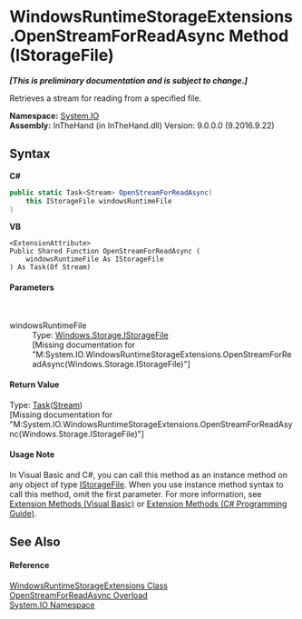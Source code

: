 # WindowsRuntimeStorageExtensions.OpenStreamForReadAsync Method (IStorageFile)
 _**\[This is preliminary documentation and is subject to change.\]**_

Retrieves a stream for reading from a specified file.

**Namespace:**&nbsp;<a href="N_System_IO">System.IO</a><br />**Assembly:**&nbsp;InTheHand (in InTheHand.dll) Version: 9.0.0.0 (9.2016.9.22)

## Syntax

**C#**<br />
``` C#
public static Task<Stream> OpenStreamForReadAsync(
	this IStorageFile windowsRuntimeFile
)
```

**VB**<br />
``` VB
<ExtensionAttribute>
Public Shared Function OpenStreamForReadAsync ( 
	windowsRuntimeFile As IStorageFile
) As Task(Of Stream)
```


#### Parameters
&nbsp;<dl><dt>windowsRuntimeFile</dt><dd>Type: <a href="T_Windows_Storage_IStorageFile">Windows.Storage.IStorageFile</a><br />\[Missing <param name="windowsRuntimeFile"/> documentation for "M:System.IO.WindowsRuntimeStorageExtensions.OpenStreamForReadAsync(Windows.Storage.IStorageFile)"\]</dd></dl>

#### Return Value
Type: <a href="http://msdn2.microsoft.com/en-us/library/dd321424" target="_blank">Task</a>(<a href="http://msdn2.microsoft.com/en-us/library/8f86tw9e" target="_blank">Stream</a>)<br />\[Missing <returns> documentation for "M:System.IO.WindowsRuntimeStorageExtensions.OpenStreamForReadAsync(Windows.Storage.IStorageFile)"\]

#### Usage Note
In Visual Basic and C#, you can call this method as an instance method on any object of type <a href="T_Windows_Storage_IStorageFile">IStorageFile</a>. When you use instance method syntax to call this method, omit the first parameter. For more information, see <a href="http://msdn.microsoft.com/en-us/library/bb384936.aspx">Extension Methods (Visual Basic)</a> or <a href="http://msdn.microsoft.com/en-us/library/bb383977.aspx">Extension Methods (C# Programming Guide)</a>.

## See Also


#### Reference
<a href="T_System_IO_WindowsRuntimeStorageExtensions">WindowsRuntimeStorageExtensions Class</a><br /><a href="Overload_System_IO_WindowsRuntimeStorageExtensions_OpenStreamForReadAsync">OpenStreamForReadAsync Overload</a><br /><a href="N_System_IO">System.IO Namespace</a><br />